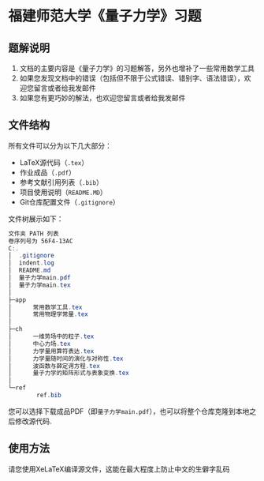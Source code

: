 # 福建师范大学《量子力学》习题

## 题解说明

1. 文档的主要内容是《量子力学》的习题解答，另外也增补了一些常用数学工具
2. 如果您发现文档中的错误（包括但不限于公式错误、错别字、语法错误），欢迎您留言或者给我发邮件
3. 如果您有更巧妙的解法，也欢迎您留言或者给我发邮件

## 文件结构

所有文件可以分为以下几大部分：

- LaTeX源代码（`.tex`）
- 作业成品（`.pdf`）
- 参考文献引用列表（`.bib`）
- 项目使用说明（`README.MD`）
- Git仓库配置文件（`.gitignore`）

文件树展示如下：

```powershell
文件夹 PATH 列表
卷序列号为 56F4-13AC
C:.
│  .gitignore
│  indent.log
│  README.md
│  量子力学main.pdf
│  量子力学main.tex
│  
├─app
│      常用数学工具.tex
│      常用物理学常量.tex
│      
├─ch
│      一维势场中的粒子.tex
│      中心力场.tex
│      力学量用算符表达.tex
│      力学量随时间的演化与对称性.tex
│      波函数与薛定谔方程.tex
│      量子力学的矩阵形式与表象变换.tex
│
└─ref
        ref.bib
```

您可以选择下载成品PDF（即`量子力学main.pdf`），也可以将整个仓库克隆到本地之后修改源代码.

## 使用方法

请您使用XeLaTeX编译源文件，这能在最大程度上防止中文的生僻字乱码
